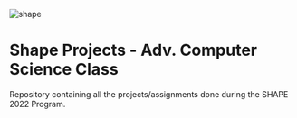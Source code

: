 ![shape](https://outreach.engineering.columbia.edu/sites/default/files/styles/cu_crop/public/content/shape%20logo%202.jpg?itok=8WWH6QQr)

# Shape Projects - Adv. Computer Science Class



Repository containing all the projects/assignments done during the SHAPE 2022 Program.
